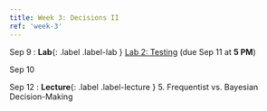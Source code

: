```yaml
---
title: Week 3: Decisions II
ref: 'week-3'
---
```


Sep 9
: **Lab**{: .label .label-lab } [Lab 2: Testing](https://data102.datahub.berkeley.edu/hub/user-redirect/git-pull?repo=https%3A%2F%2Fgithub.com%2Fds-102%2Ffa24-materials&urlpath=lab%2Ftree%2Ffa24-materials%2Flab%2Flab02%2Flab02.ipynb&branch=main) (due Sep 11 at **5 PM**)

Sep 10

Sep 12
: **Lecture**{: .label .label-lecture } 5. Frequentist vs. Bayesian Decision-Making
